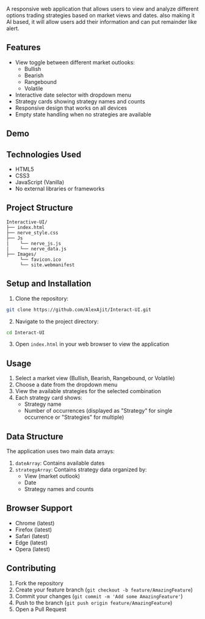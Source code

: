 A responsive web application that allows users to view and analyze different options trading strategies based on market views and dates. also making it AI based, it will allow users add their information and can put remainder like alert.

## Features

- View toggle between different market outlooks:
  - Bullish
  - Bearish
  - Rangebound
  - Volatile
- Interactive date selector with dropdown menu
- Strategy cards showing strategy names and counts
- Responsive design that works on all devices
- Empty state handling when no strategies are available

## Demo



## Technologies Used

- HTML5
- CSS3
- JavaScript (Vanilla)
- No external libraries or frameworks

## Project Structure

```
Interactive-UI/
├── index.html
├── nerve_style.css
├── Js
|    └── nerve_js.js
|    └── nerve_data.js
├── Images/
     └── favicon.ico
     └── site.webmanifest
```

## Setup and Installation

1. Clone the repository:
```bash
git clone https://github.com/AlexAjit/Interact-UI.git
```

2. Navigate to the project directory:
```bash
cd Interact-UI
```

3. Open `index.html` in your web browser to view the application

## Usage

1. Select a market view (Bullish, Bearish, Rangebound, or Volatile)
2. Choose a date from the dropdown menu
3. View the available strategies for the selected combination
4. Each strategy card shows:
   - Strategy name
   - Number of occurrences (displayed as "Strategy" for single occurrence or "Strategies" for multiple)

## Data Structure

The application uses two main data arrays:

1. `dateArray`: Contains available dates
2. `strategyArray`: Contains strategy data organized by:
   - View (market outlook)
   - Date
   - Strategy names and counts

## Browser Support

- Chrome (latest)
- Firefox (latest)
- Safari (latest)
- Edge (latest)
- Opera (latest)

## Contributing

1. Fork the repository
2. Create your feature branch (`git checkout -b feature/AmazingFeature`)
3. Commit your changes (`git commit -m 'Add some AmazingFeature'`)
4. Push to the branch (`git push origin feature/AmazingFeature`)
5. Open a Pull Request
